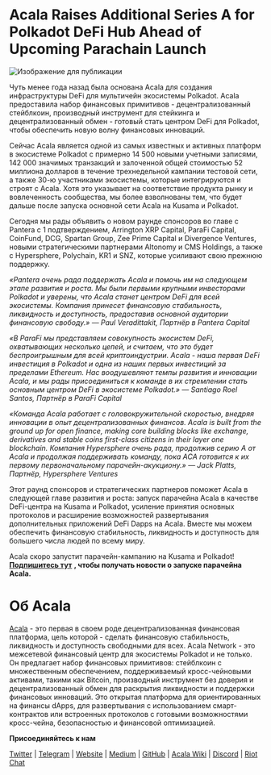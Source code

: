 # Acala Raises Additional Series A for Polkadot DeFi Hub Ahead of Upcoming Parachain Launch

![Изображение для публикации](https://miro.medium.com/max/8000/1*uA0ZCvV875YUCWsrK2dAvA.jpeg)

Чуть менее года назад была основана Acala для создания инфраструктуры DeFi для мультичейн экосистемы Polkadot. Acala предоставила набор финансовых примитивов - децентрализованный стейблкоин, производный инструмент для стейкинга и децентрализованный обмен - готовый стать центром DeFi для Polkadot, чтобы обеспечить новую волну финансовых инноваций.

Сейчас Acala является одной из самых известных и активных платформ в экосистеме Polkadot с примерно 14 500 новыми учетными записями, 142 000 значимых транзакций и залоченной общей стоимостью 52 миллиона долларов в течение трехнедельной кампании тестовой сети, а также 30-ю участниками экосистемы, которые интегрируются и строят с Acala. Хотя это указывает на соответствие продукта рынку и вовлеченность сообщества, мы более взволнованы тем, что будет дальше после запуска основной сети Acala на Kusama и Polkadot.

Сегодня мы рады объявить о новом раунде спонсоров во главе с Pantera с 1 подтверждением, Arrington XRP Capital, ParaFi Capital, CoinFund, DCG, Spartan Group, Zee Prime Capital и Divergence Ventures, новыми стратегическими партнерами Altonomy и CMS Holdings, а также с Hypersphere, Polychain, KR1 и SNZ, которые усиливают свою прежнюю поддержку.

_«Pantera очень рада поддержать Acala и помочь им на следующем этапе развития и роста. Мы были первыми крупными инвесторами Polkadot и уверены, что Acala станет центром DeFi для всей экосистемы. Компания принесет финансовую стабильность, ликвидность и доступность, предоставив основной аудитории финансовую свободу.» — Paul Veradittakit, Партнёр в Pantera Capital_

_«В ParaFi мы представляем совокупность экосистем DeFi, охватывающих несколько цепей, и считаем, что это будет беспроигрышным для всей криптоиндустрии. Acala - наша первая DeFi инвестиция в Polkadot и одна из наших первых инвестиций за пределами Ethereum. Нас воодушевляют темпы развития и инновации Acala, и мы рады присоединиться к команде в их стремлении стать основным центром DeFi в экосистеме Polkadot.» — Santiago Roel Santos, Партнёр в ParaFi Capital_

_«Команда Acala работает с головокружительной скоростью, внедряя инновации в опыт децентрализованных финансов. Acala is built from the ground up for open finance, making core building blocks like exchange, derivatives and stable coins first-class citizens in their layer one blockchain. Компания Hypersphere очень рада, продолжив серию A от Acala и продолжая поддерживать команду, пока ACA готовится к их первому первоначальному парачейн-акукциону.» — Jack Platts, Партнёр, Hypersphere Ventures_

Этот раунд спонсоров и стратегических партнеров поможет Acala в следующей главе развития и роста: запуск парачейна Acala в качестве DeFi-центра на Kusama и Polkadot, усиление принятия основных протоколов и расширение возможностей развертывания дополнительных приложений DeFi Dapps на Acala. Вместе мы можем обеспечить финансовую стабильность, ликвидность и доступность для большего числа людей по всему миру.

Acala скоро запустит парачейн-кампанию на Kusama и Polkadot! [**Подпишитесь тут**](https://share.hsforms.com/1X9RxkXk-R62I0VNbATaDXw4h8qc) **, чтобы получать новости о запуске парачейна Acala.**

# Об Acala

[Acala](http://acala.network/) - это первая в своем роде децентрализованная финансовая платформа, цель которой - сделать финансовую стабильность, ликвидность и доступность свободными для всех. Acala Network - это межсетевой финансовый центр для экосистемы Polkadot и не только. Он предлагает набор финансовых примитивов: стейблкоин с множественным обеспечением, поддерживаемый кросс-чейновыми активами, такими как Bitcoin, производный инструмент без доверия и децентрализованный обмен для раскрытия ликвидности и поддержки финансовых инноваций. Это открытая платформа для ориентированных на финансы dApps, для развертывания с использованием смарт-контрактов или встроенных протоколов с готовыми возможностями кросс-чейна, безопасностью и финансовой оптимизацией.

**Присоединяйтесь к нам**

[Twitter](https://twitter.com/AcalaNetwork) | [Telegram](https://t.me/acalaofficial) | [Website](https://acala.network/) | [Medium](https://medium.com/acalanetwork) | [GitHub](https://github.com/AcalaNetwork/Acala) | [Acala Wiki](https://github.com/AcalaNetwork/Acala/wiki) | [Discord](https://discord.gg/vdbFVCH) | [Riot Chat](https://riot.im/app/#/room/#acala:matrix.org)
